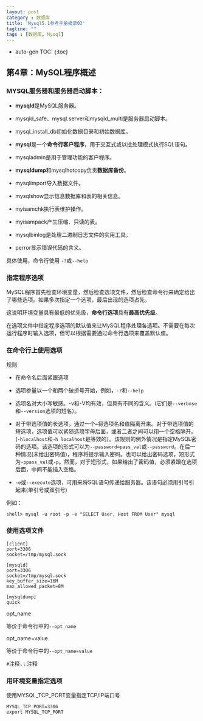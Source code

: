 ```yaml
---
layout: post
category : 数据库
title: 'Mysql5.1参考手册摘录03'
tagline: ""
tags : [数据库, Mysql]
---
```


* auto-gen TOC:
{:toc}

## 第4章：MySQL程序概述

### MYSQL服务器和服务器启动脚本： 

- **mysqld**是MySQL服务器。

- mysqld_safe、mysql.server和mysqld_multi是服务器启动脚本。

- mysql_install_db初始化数据目录和初始数据库。

- **mysql**是一个**命令行客户程序**，用于交互式或以批处理模式执行SQL语句。

<!--break-->

- mysqladmin是用于管理功能的客户程序。

- **mysqldump**和mysqlhotcopy负责**数据库备份**。

- mysqlimport导入数据文件。

- mysqlshow显示信息数据库和表的相关信息。

- myisamchk执行表维护操作。

- myisampack产生压缩、只读的表。

- mysqlbinlog是处理二进制日志文件的实用工具。

- perror显示错误代码的含义。

具体使用，命令行使用 `-?`或`--help`

### 指定程序选项

MySQL程序首先检查环境变量，然后检查选项文件，然后检查命令行来确定给出了哪些选项。如果多次指定一个选项，最后出现的选项占先。

这说明环境变量具有最低的优先级，**命令行选项**具有**最高优先级**。

在选项文件中指定程序选项的默认值来让MySQL程序处理各选项。不需要在每次运行程序时输入选项，但可以根据需要通过命令行选项来覆盖默认值。

### 在命令行上使用选项

规则

- 在命令名后面紧跟选项

- 选项参量以一个和两个破折号开始，例如，`-?`和`--help`

-  选项名对大小写敏感。-v和-V均有效，但具有不同的含义。(它们是`--verbose`和`--version`选项的短名）。

-  对于带选项值的长选项，通过一个`=`将选项名和值隔离开来。对于带选项值的短选项，选项值可以紧随选项字母后面，或者二者之间可以用一个空格隔开。(`-hlocalhost`和`-h localhost`是等效的）。该规则的例外情况是指定MySQL密码的选项。该选项的形式可以为`--password=pass_val`或`--password`。在后一种情况(未给出密码值)，程序将提示输入密码。也可以给出密码选项，短形式为`-ppass_val`或`-p`。然而，对于短形式，如果给出了密码值，必须紧跟在选项后面，中间不能插入空格。

- `-e`或`--execute`选项，可用来将SQL语句传递给服务器。该语句必须用引号引起来(单引号或双引号)

例如：

	shell> mysql -u root -p -e "SELECT User, Host FROM User" mysql

### 使用选项文件

	[client]
	port=3306
	socket=/tmp/mysql.sock
	 
	[mysqld]
	port=3306
	socket=/tmp/mysql.sock
	key_buffer_size=16M
	max_allowed_packet=8M
	 
	[mysqldump]
	quick

opt_name

等价于命令行中的`--opt_name`

opt_name=value

等价于命令行中的`--opt_name=value`

`#`注释，`；`注释

### 用环境变量指定选项

使用MYSQL_TCP_PORT变量指定TCP/IP端口号

	MYSQL_TCP_PORT=3306
	export MYSQL_TCP_PORT
